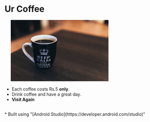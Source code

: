
# Ur Coffee

<img src = "coffee.jpg"
    alt = "coffee image"
    style = "float-left: 500px; height: 200px; margin-left: 20px;" />
* Each coffee costs Rs.5 <b> only</b>.
* Drink coffee and have a great day.
* <b> Visit Again</b>
<br>
* Built using "[Android Studio](https://developer.android.com/studio)"

